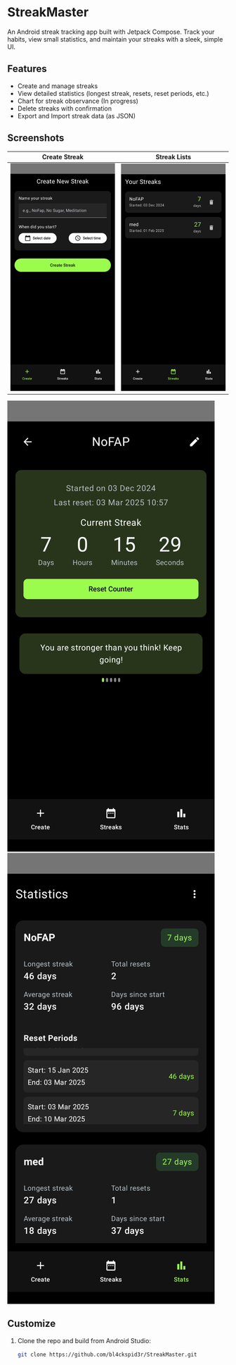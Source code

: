 # StreakMaster

An Android streak tracking app built with Jetpack Compose. Track your habits, view small statistics, and maintain your streaks with a sleek, simple UI.

## Features
- Create and manage streaks
- View detailed statistics (longest streak, resets, reset periods, etc.)
- Chart for streak observance (In progress)
- Delete streaks with confirmation
- Export and Import streak data (as JSON)

## Screenshots

| Create Streak                  | Streak Lists                  |
|--------------------------------|-------------------------------|
| ![Create Streak](screenshots/create.png) | ![Streak Lists](screenshots/streaklist.png) |

![Streak Counter with Motivation](screenshots/sc1.png)
![Statistic Card](screenshots/stats.png)

## Customize
1. Clone the repo and build from Android Studio:
   ```bash
   git clone https://github.com/bl4ckspid3r/StreakMaster.git